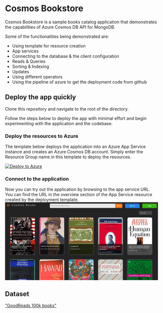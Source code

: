 # Cosmos Bookstore

Cosmos Bookstore is a sample books catalog application that demonstrates the capabilities of Azure Cosmos DB API for MongoDB.

Some of the functionalities being demonstrated are:

- Using template for resource creation
- App services
- Connecting to the database & the client configuration
- Reads & Queries
- Sorting & Indexing
- Updates
- Using different operators
- Using the pipeline of azure to get the deployment code from github

## Deploy the app quickly

Clone this repository and navigate to the root of the directory.

Follow the steps below to deploy the app with minimal effort and begin experimenting with the application and the codebase.

### Deploy the resources to Azure

The template below deploys the application into an Azure App Service instance and creates an Azure Cosmos DB account.
Simply enter the Resource Group name in this template to deploy the resources.

[![Deploy to Azure](https://aka.ms/deploytoazurebutton)](https://portal.azure.com/#create/Microsoft.Template/uri/https%3A%2F%2Fraw.githubusercontent.com%2Fnayakshweta%2FCosmosBookstore%2Fmaster%2Fdeployment%2Fazuredeploy.json)

### Connect to the application

Now you can try out the application by browsing to the app service URL.
You can find the URL in the overview section of the App Service resource created by the deployment template.
![Cosmos Bookstore Main page](deployment/docs/images/cosmosbookstoremainpage.png)

## Dataset

 ["GoodReads 100k books"](https://www.kaggle.com/mdhamani/goodreads-books-100k) 
